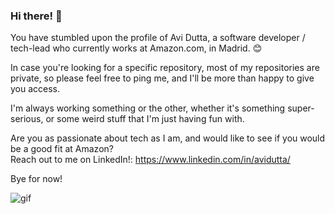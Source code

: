 ### Hi there! 👋

You have stumbled upon the profile of Avi Dutta, a software developer / tech-lead who currently works at Amazon.com, in Madrid. 😊

In case you're looking for a specific repository, most of my repositories are private, so please feel free to ping me, and I'll be more than happy to give you access.

I'm always working something or the other, whether it's something super-serious, or some weird stuff that I'm just having fun with.

Are you as passionate about tech as I am, and would like to see if you would be a good fit at Amazon?  
Reach out to me on LinkedIn!: https://www.linkedin.com/in/avidutta/

Bye for now!

![gif](https://static.wikia.nocookie.net/konjiki-no-gash/images/1/1d/Doggo.gif/revision/latest?cb=20190302110659)
